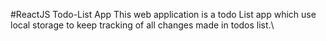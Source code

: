 #ReactJS Todo-List App
This web application is a todo List app which use local storage to keep tracking of all changes made in todos list.\
